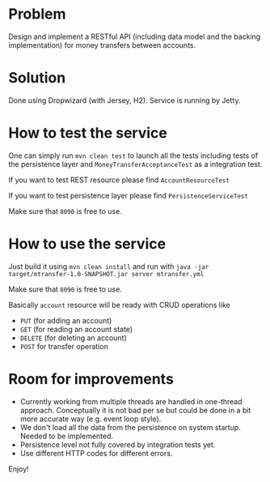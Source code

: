 # Problem

Design and implement a RESTful API (including data model and the backing implementation) for
money transfers between accounts.

# Solution

Done using Dropwizard (with Jersey, H2). Service is running by Jetty.

# How to test the service

One can simply run ```mvn clean test``` to launch all the tests including tests of the persistence layer 
and ```MoneyTransferAcceptanceTest``` as a integration test.

If you want to test REST resource please find ```AccountResourceTest```

If you want to test persistence layer please find ```PersistenceServiceTest```

Make sure that ```8090``` is free to use.

# How to use the service

Just build it using ```mvn clean install``` and run with ```java -jar target/mtransfer-1.0-SNAPSHOT.jar server mtransfer.yml```

Make sure that ```8090``` is free to use.

Basically ```account``` resource will be ready with CRUD operations like

* ```PUT``` (for adding an account)
* ```GET``` (for reading an account state)
* ```DELETE``` (for deleting an account)
* ```POST``` for transfer operation

# Room for improvements

* Currently working from multiple threads are handled in one-thread approach.
Conceptually it is not bad per se but could be done in a bit more accurate way (e.g. event loop style).
* We don't load all the data from the persistence on system startup. Needed to be implemented.
* Persistence level not fully covered by integration tests yet.
* Use different HTTP codes for different errors.

Enjoy!
